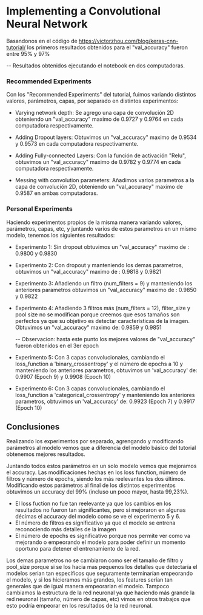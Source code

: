 # Implementing a Convolutional Neural Network

Basandonos en el código de https://victorzhou.com/blog/keras-cnn-tutorial/ los primeros resultados obtenidos para el "val_accuracy" fueron entre 95% y 97%

 -- Resultados obtenidos ejecutando el notebook en dos computadoras.

### Recommended Experiments
Con los "Recommended Experiments" del tutorial, fuimos variando distintos valores, parámetros, capas, por separado en distintos experimentos:

- Varying network depth: Se agrego una capa de convolución 2D obteniendo un "val_accuracy" maximo de 0.9727 y 0.9764 en cada computadora respectivamente.
  
- Adding Dropout layers: Obtuvimos un "val_accuracy" maximo de 0.9534 y 0.9573 en cada computadora respectivamente.

- Adding Fully-connected Layers: Con la función de activación "Relu", obtuvimos un "val_accuracy" maximo de 0.9782 y 0.9774 en cada computadora respectivamente.

- Messing with convolution parameters: Añadimos varios parametros a la capa de convolución 2D, obteniendo un "val_accuracy" maximo de 0.9587 en ambas computadoras.

### Personal Experiments
Haciendo experimentos propios de la misma manera variando valores, parámetros, capas, etc, y juntando varios de estos parametros en un mismo modelo, tenemos los siguientes resultados:

- Experimento 1: Sin dropout obtuvimos un "val_accuracy" maximo de : 0.9800 y 0.9830
- Experimento 2: Con dropout y manteniendo los demas parametros, obtuvimos un "val_accuracy" maximo de : 0.9818 y 0.9821
- Experimento 3: Añadiendo un filtro (num_filters = 9) y manteniendo los anteriores parametros obtuvimos un "val_accuracy" maximo de : 0.9850 y 0.9822
- Experimento 4: Añadiendo 3 filtros más (num_filters = 12), filter_size y pool size no se modifican porque creemos que esos tamaños son perfectos ya que su objetivo es detectar características de la imagen. Obtuvimos un "val_accuracy" maximo de: 0.9859 y 0.9851

  -- Observacion: hasta este punto los mejores valores de "val_accuracy" fueron obtenidos en el 3er epoch

- Experimento 5: Con 3 capas convolucionales, cambiando el loss_function a 'binary_crossentropy' y el número de epochs a 10 y manteniendo los anteriores parametros, obtuvimos un 'val_accuracy' de: 0.9907 (Epoch 9) y 0.9908 (Epoch 10)
- Experimento 6: Con 3 capas convolucionales, cambiando el loss_function a 'categorical_crossentropy' y manteniendo los anteriores parametros, obtuvimos un 'val_accuracy' de: 0.9923 (Epoch 7) y 0.9917 (Epoch 10)


## Conclusiones
Realizando los experimentos por separado, agrengando y modificando parámetros al modelo vemos que a diferencia del modelo básico del tutorial obtenemos mejores resultados.

Juntando todos estos parámetros en un solo modelo vemos que mejoramos el accuracy. Las modificaciones hechas en los loss function, número de filtros y número de epochs, siendo los más reelevantes los dos últimos. Modificando estos parámetros al final de los distintos experimentos obtuvimos un accuracy del 99% (incluso un poco mayor, hasta 99,23%).

- El loss fuction no fue tan reelevante ya que los cambios en los resultados no fueron tan significantes, pero si mejoraron en algunas décimas el accuracy del modelo como se ve el experimento 5 y 6.
- El número de filtros es significativo ya que el modelo se entrena reconociendo más detalles de la imagen
- El número de epochs es significativo porque nos permite ver como va mejorando o empeorando el modelo para poder definir un momento oportuno para detener el entrenamiento de la red.

Los demas parametros no se cambiaron como ser el tamaño de filtro y pool_size porque si se los hacia mas pequenos los detalles que detectaría el modelos serian tan específicos que seguramente terminarían empeorando el modelo, y si los hicieramos más grandes, los features serían tan generales que de igual manera empeorarian el modelo.
Tampoco cambiamos la estructura de la red neuronal ya que haciendo más grande la red neuronal (tamaño, número de capas, etc) vimos en otros trabajos que esto podría empeorar en los resultados de la red neuronal.
